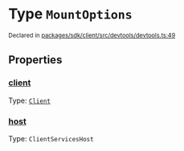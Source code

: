 # Type `MountOptions`
<sub>Declared in [packages/sdk/client/src/devtools/devtools.ts:49](https://github.com/dxos/dxos/blob/3ca6d230f/packages/sdk/client/src/devtools/devtools.ts#L49)</sub>




## Properties
### [client](https://github.com/dxos/dxos/blob/3ca6d230f/packages/sdk/client/src/devtools/devtools.ts#L50)
Type: <code>[Client](/api/@dxos/client/classes/Client)</code>




### [host](https://github.com/dxos/dxos/blob/3ca6d230f/packages/sdk/client/src/devtools/devtools.ts#L51)
Type: <code>ClientServicesHost</code>





